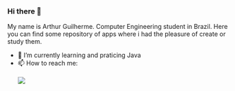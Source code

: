 ### Hi there 👋

<!--
**guilhermerauj0/guilhermerauj0** is a ✨ _special_ ✨ repository because its `README.md` (this file) appears on your GitHub profile.

Here are some ideas to get you started:

-->
My name is Arthur Guilherme. Computer Engineering student in Brazil. Here you can find some repository of apps where i had the pleasure of create or study them. 

- 🌱 I’m currently learning and praticing Java
- 📫 How to reach me:<br/><br/> 
[<img src="https://img.shields.io/badge/linkedin-%230077B5.svg?&style=for-the-badge&logo=linkedin&logoColor=white" />](https://www.linkedin.com/in/arthur-guilherme-araújo-089082207/)

